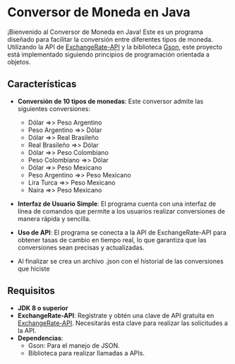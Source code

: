 # Conversor de Moneda en Java

¡Bienvenido al Conversor de Moneda en Java! Este es un programa diseñado para facilitar la conversión entre diferentes tipos de moneda. Utilizando la API de [ExchangeRate-API](https://www.exchangerate-api.com/) y la biblioteca [Gson](https://github.com/google/gson), este proyecto está implementado siguiendo principios de programación orientada a objetos.

## Características

- **Conversión de 10 tipos de monedas**: Este conversor admite las siguientes conversiones:
  - Dólar =>> Peso Argentino
  - Peso Argentino =>> Dólar                       
  - Dólar =>> Real Brasileño                       
  - Real Brasileño =>> Dólar                       
  - Dólar =>> Peso Colombiano                      
  - Peso Colombiano =>> Dólar                      
  - Dólar =>> Peso Mexicano                        
  - Peso Argentino =>> Peso Mexicano               
  - Lira Turca =>> Peso Mexicano                   
  - Naira =>> Peso Mexicano 

- **Interfaz de Usuario Simple**: El programa cuenta con una interfaz de línea de comandos que permite a los usuarios realizar conversiones de manera rápida y sencilla.

- **Uso de API**: El programa se conecta a la API de ExchangeRate-API para obtener tasas de cambio en tiempo real, lo que garantiza que las conversiones sean precisas y actualizadas.
- Al finalizar se crea un archivo .json con el historial de las conversiones que hiciste
## Requisitos

- **JDK 8 o superior**
- **ExchangeRate-API**: Regístrate y obtén una clave de API gratuita en [ExchangeRate-API](https://www.exchangerate-api.com/). Necesitarás esta clave para realizar las solicitudes a la API.
- **Dependencias**:
  - Gson: Para el manejo de JSON.
  - Biblioteca para realizar llamadas a APIs.
